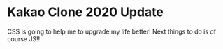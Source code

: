 # Kakao Clone 2020 Update

CSS is going to help me to upgrade my life better!
Next things to do is of course JS!!